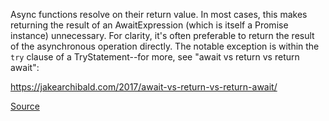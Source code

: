 Async functions resolve on their return value. In most cases, this makes returning the result of an AwaitExpression (which is itself a Promise instance) unnecessary. For clarity, it\'s often preferable to return the result of the asynchronous operation directly. The notable exception is within the `try` clause of a TryStatement--for more, see "await vs return vs return await":

<https://jakearchibald.com/2017/await-vs-return-vs-return-await/>

[Source](http://www.jshint.com/docs/options/#noreturnawait)
